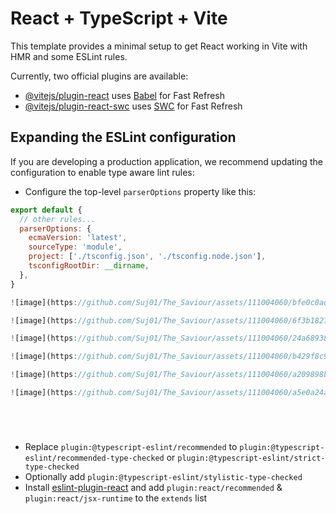 # React + TypeScript + Vite

This template provides a minimal setup to get React working in Vite with HMR and some ESLint rules.

Currently, two official plugins are available:

- [@vitejs/plugin-react](https://github.com/vitejs/vite-plugin-react/blob/main/packages/plugin-react/README.md) uses [Babel](https://babeljs.io/) for Fast Refresh
- [@vitejs/plugin-react-swc](https://github.com/vitejs/vite-plugin-react-swc) uses [SWC](https://swc.rs/) for Fast Refresh

## Expanding the ESLint configuration

If you are developing a production application, we recommend updating the configuration to enable type aware lint rules:

- Configure the top-level `parserOptions` property like this:

```js
export default {
  // other rules...
  parserOptions: {
    ecmaVersion: 'latest',
    sourceType: 'module',
    project: ['./tsconfig.json', './tsconfig.node.json'],
    tsconfigRootDir: __dirname,
  },
}

![image](https://github.com/Suj01/The_Saviour/assets/111004060/bfe0c0ad-f0db-4187-abd0-dbf300a6d56f)

![image](https://github.com/Suj01/The_Saviour/assets/111004060/6f3b1827-2c82-4ee6-bd66-9f47b8157bb3)

![image](https://github.com/Suj01/The_Saviour/assets/111004060/24a68938-cfdf-4d25-9c3e-8491fc9e0216)

![image](https://github.com/Suj01/The_Saviour/assets/111004060/b429f8c9-d93a-4a48-bf14-7f8e601432b8)

![image](https://github.com/Suj01/The_Saviour/assets/111004060/a209898b-5249-4eea-9f83-65e84c74bcb8)

![image](https://github.com/Suj01/The_Saviour/assets/111004060/a5e0a24a-0049-4f4b-acc7-c49a8cde6c06)






```

- Replace `plugin:@typescript-eslint/recommended` to `plugin:@typescript-eslint/recommended-type-checked` or `plugin:@typescript-eslint/strict-type-checked`
- Optionally add `plugin:@typescript-eslint/stylistic-type-checked`
- Install [eslint-plugin-react](https://github.com/jsx-eslint/eslint-plugin-react) and add `plugin:react/recommended` & `plugin:react/jsx-runtime` to the `extends` list
